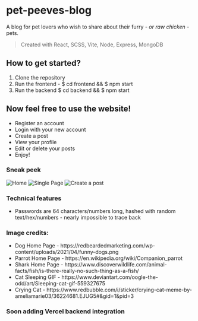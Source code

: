 # pet-peeves-blog
A blog for pet lovers who wish to share about their furry - *or raw chicken* - pets.

> Created with React, SCSS, Vite, Node, Express, MongoDB

## How to get started?
<ol>
  <li> Clone the repository </li>
  <li> Run the frontend - $ cd frontend && $ npm start </li>
  <li> Run the backend $ cd backend && $ npm start </li>
</ol>

## Now feel free to use the website!
<ul>
  <li> Register an account </li>
  <li> Login with your new account </li>
  <li> Create a post </li>
  <li> View your profile </li>
  <li> Edit or delete your posts </li>
  <li> Enjoy! </li>
</ul>

### Sneak peek
![Home](https://i.imgur.com/OTCZezg.png)
![Single Page](https://i.imgur.com/DFM08ue.png)
![Create a post](https://i.imgur.com/tdmcStI.png) 

### Technical features 
<ul>
  <li> Passwords are 64 characters/numbers long, hashed with random text/hex/numbers - nearly impossible to trace back</li>
</ul>


### Image credits:
<ul>
  <li> Dog Home Page - https://redbeardedmarketing.com/wp-content/uploads/2021/04/funny-dogs.png</li>
  <li> Parrot Home Page - https://en.wikipedia.org/wiki/Companion_parrot </li>
  <li> Shark Home Page - https://www.discoverwildlife.com/animal-facts/fish/is-there-really-no-such-thing-as-a-fish/</li>
  <li> Cat Sleeping GIF - https://www.deviantart.com/oogle-the-odd/art/Sleeping-cat-gif-559327675</li>
  <li> Crying Cat - https://www.redbubble.com/i/sticker/crying-cat-meme-by-ameliamarie03/36224681.EJUG5#&gid=1&pid=3</li>
</ul>

### Soon adding Vercel backend integration

